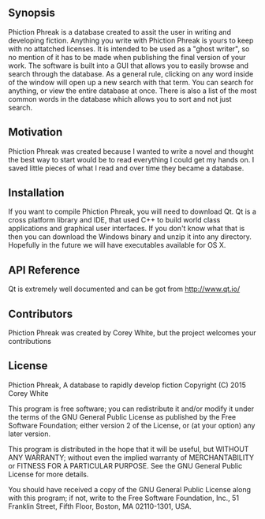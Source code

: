 ## Synopsis

Phiction Phreak is a database created to assit the user in writing and developing fiction.  Anything you write with Phiction Phreak is yours to keep with no attatched licenses.  It is intended to be used as a "ghost writer", so no mention of it has to be made when publishing the final version of your work.  The software is built into a GUI that allows you to easily browse and search through the database. As a general rule, clicking on any word inside of the window will open up a new search with that term.  You can search for anything, or view the entire database at once.  There is also a list of the most common words in the database which allows you to sort and not just search.

## Motivation

Phiction Phreak was created because I wanted to write a novel and thought the best way to start would be to read everything I could get my hands on.  I saved little pieces of what I read and over time they became a database.

## Installation

If you want to compile Phiction Phreak, you will need to download Qt.  Qt is a cross platform library and IDE, that used C++ to build world class applications and graphical user interfaces.  If you don't know what that is then you can download the Windows binary and unzip it into any directory.  Hopefully in the future we will have executables available for OS X.

## API Reference
Qt is extremely well documented and can be got from http://www.qt.io/ 


## Contributors

Phiction Phreak was created by Corey White, but the project welcomes your contributions

## License

Phiction Phreak, A database to rapidly develop fiction
Copyright (C) 2015 Corey White

This program is free software; you can redistribute it and/or
modify it under the terms of the GNU General Public License
as published by the Free Software Foundation; either version 2
of the License, or (at your option) any later version.

This program is distributed in the hope that it will be useful,
but WITHOUT ANY WARRANTY; without even the implied warranty of
MERCHANTABILITY or FITNESS FOR A PARTICULAR PURPOSE.  See the
GNU General Public License for more details.

You should have received a copy of the GNU General Public License
along with this program; if not, write to the Free Software
Foundation, Inc., 51 Franklin Street, Fifth Floor, Boston, MA  02110-1301, USA.
